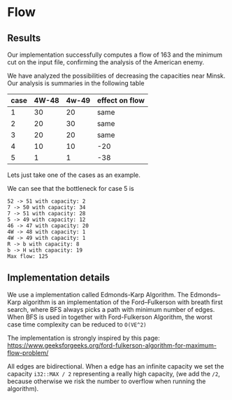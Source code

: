 # Flow

## Results

Our implementation successfully computes a flow of 163 and the minimum cut on the input file, confirming the analysis of the American enemy.

We have analyzed the possibilities of decreasing the capacities near Minsk.
Our analysis is summaries in the following table

| case | 4W-48 | 4w-49 | effect on flow |
| ---- | ----- | ----- | -------------- |
| 1    | 30    | 20    | same           |
| 2    | 20    | 30    | same           |
| 3    | 20    | 20    | same           |
| 4    | 10    | 10    | -20            |
| 5    | 1     | 1     | -38            |

Lets just take one of the cases as an example.

We can see that the bottleneck for case 5 is

```
52 -> 51 with capacity: 2
7 -> 50 with capacity: 34
7 -> 51 with capacity: 28
5 -> 49 with capacity: 12
46 -> 47 with capacity: 20
4W -> 48 with capacity: 1
4W -> 49 with capacity: 1
R -> b with capacity: 8
b -> H with capacity: 19
Max flow: 125
```

## Implementation details

We use a implementation called Edmonds-Karp Algorithm. The Edmonds–Karp algorithm is an implementation of the Ford–Fulkerson with breath first search, where BFS always picks a path with minimum number of edges.
When BFS is used in together with Ford-Fulkerson Algorithm, the worst case time complexity can be reduced to `O(VE^2)`

The implementation is strongly inspired by this page: https://www.geeksforgeeks.org/ford-fulkerson-algorithm-for-maximum-flow-problem/

All edges are bidirectional. When a edge has an infinite capacity we set the capacity `i32::MAX / 2` representing a really high capacity, (we add the `/2`, because otherwise we risk the number to overflow when running the algorithm).
